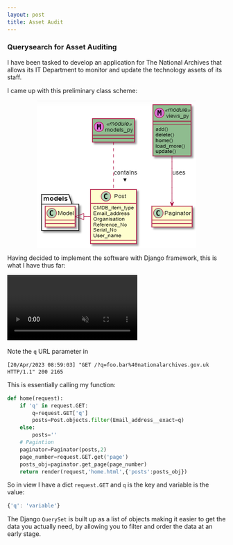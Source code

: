 ```yaml
---
layout: post
title: Asset Audit
---
```


### Querysearch for Asset Auditing

I have been tasked to develop an application for The National Archives that allows its IT Department to monitor and update the technology assets of its staff. 

I came up with this preliminary class scheme:


<img src='/assets/images/aaclasses.png' style='display: block; margin: 0 auto'>


Having decided to implement the software with Django framework, this is what I have thus far:

<video loop="true" muted autoplay controls>
    <source src="/assets/videos/assetaudit.mp4" type="video/mp4">
</video>

Note the `q` URL parameter in 

```
[20/Apr/2023 08:59:03] "GET /?q=foo.bar%40nationalarchives.gov.uk HTTP/1.1" 200 2165
```
This is essentially calling my function:

```python
def home(request):
    if 'q' in request.GET:
        q=request.GET['q']
        posts=Post.objects.filter(Email_address__exact=q)
    else:
        posts=''
    # Pagintion
    paginator=Paginator(posts,2)
    page_number=request.GET.get('page')
    posts_obj=paginator.get_page(page_number)
    return render(request,'home.html',{'posts':posts_obj})
```

So in view I have a dict `request.GET` and `q` is the key and variable is the value:

```javascript
{'q': 'variable'}
```

The Django `QuerySet` is built up as a list of objects making it easier to get the data you actually need, by allowing you to filter and order the data at an early stage.
